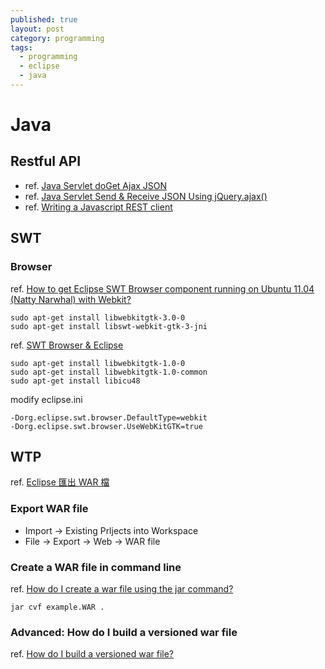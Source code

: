 ```yaml
---
published: true
layout: post
category: programming
tags: 
  - programming
  - eclipse
  - java
---
```


# Java

## Restful API
* ref. [Java Servlet doGet Ajax JSON](http://coderlearner.com/Java_Servlet_doGet_Ajax_JSON)
* ref. [Java Servlet Send & Receive JSON Using jQuery.ajax()](http://hmkcode.com/java-servlet-send-receive-json-using-jquery-ajax/)
* ref. [Writing a Javascript REST client](http://blog.miguelgrinberg.com/post/writing-a-javascript-rest-client)

## SWT

### Browser
ref. [How to get Eclipse SWT Browser component running on Ubuntu 11.04 (Natty Narwhal) with Webkit?](http://stackoverflow.com/questions/5817263/how-to-get-eclipse-swt-browser-component-running-on-ubuntu-11-04-natty-narwhal)

    sudo apt-get install libwebkitgtk-3.0-0
    sudo apt-get install libswt-webkit-gtk-3-jni

ref. [SWT Browser & Eclipse](http://stackoverflow.com/questions/9695271/swt-browser-eclipse)

    sudo apt-get install libwebkitgtk-1.0-0
    sudo apt-get install libwebkitgtk-1.0-common
    sudo apt-get install libicu48

modify eclipse.ini

    -Dorg.eclipse.swt.browser.DefaultType=webkit
    -Dorg.eclipse.swt.browser.UseWebKitGTK=true

## WTP
ref. [Eclipse 匯出 WAR 檔](http://rojerchen.blogspot.tw/2013/02/exporting-web-archive-war-files-in.html)

### Export WAR file
* Import -> Existing Prljects into Workspace
* File -> Export -> Web -> WAR file

### Create a WAR file in command line
ref. [How do I create a war file using the jar command?](http://www.avajava.com/tutorials/lessons/how-do-i-create-a-war-file-using-the-jar-command.html)

    jar cvf example.WAR .
    
### Advanced: How do I build a versioned war file
ref. [How do I build a versioned war file?](http://www.avajava.com/tutorials/lessons/how-do-i-build-a-versioned-war-file.html)